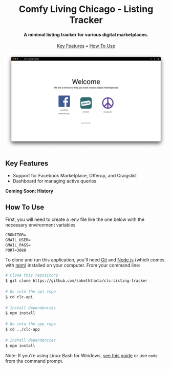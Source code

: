 <h1 align="center">
  <br>
  <!-- <a href="http://www.amitmerchant.com/electron-markdownify"><img src="https://raw.githubusercontent.com/amitmerchant1990/electron-markdownify/master/app/img/markdownify.png" alt="Markdownify" width="200"></a> -->
  <br>
  Comfy Living Chicago - Listing Tracker
  <br>
</h1>

<h4 align="center">A minimal listing tracker for various digital marketplaces.</h4>

<p align="center">
  <a href="#key-features">Key Features</a> •
  <a href="#how-to-use">How To Use</a>
</p>

![screenshot](clc-app/src/images/ss.png)

## Key Features

- Support for Facebook Marketplace, Offerup, and Craigslist
- Dashboard for managing active queries

**Coming Soon: History**

## How To Use

First, you will need to create a .env file like the one below with the necessary environment variables

```
CRONITOR=
GMAIL_USER=
GMAIL_PASS=
PORT=3080
```

To clone and run this application, you'll need [Git](https://git-scm.com) and [Node.js](https://nodejs.org/en/download/) (which comes with [npm](http://npmjs.com)) installed on your computer. From your command line:

```bash
# Clone this repository
$ git clone https://github.com/sakeththota/clc-listing-tracker

# Go into the api repo
$ cd clc-api

# Install dependencies
$ npm install

# Go into the app repo
$ cd ../clc-app

# Install dependencies
$ npm install

```

Note: If you're using Linux Bash for Windows, [see this guide](https://www.howtogeek.com/261575/how-to-run-graphical-linux-desktop-applications-from-windows-10s-bash-shell/) or use `node` from the command prompt.
